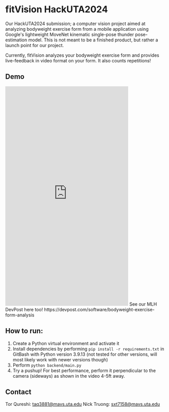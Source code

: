 # fitVision HackUTA2024
Our HackUTA2024 submission; a computer vision project aimed at analyzing bodyweight exercise form from a mobile application using Google's lightweight MoveNet kinematic single-pose thunder pose-estimation model. This is not meant to be a finished product, but rather a launch point for our project. 

Currently, fitVision analyzes your bodyweight exercise form and provides live-feedback in video format on your form. It also counts repetitions! 

## Demo
<iframe width="386" height="687" src="https://www.youtube.com/embed/Bl1vMDGw0V4" title="HackUTA 2024: fitVision Demo" frameborder="0" allow="accelerometer; autoplay; clipboard-write; encrypted-media; gyroscope; picture-in-picture; web-share" referrerpolicy="strict-origin-when-cross-origin" allowfullscreen></iframe>
See our MLH DevPost here too! https://devpost.com/software/bodyweight-exercise-form-analysis

## How to run:
1. Create a Python virtual environment and activate it
2. Install dependencies by performing `pip install -r requirements.txt` in GitBash with Python version 3.9.13 (not tested for other versions, will most likely work with newer versions though)
3. Perform `python backend/main.py`
4. Try a pushup! For best performance, perform it perpendicular to the camera (sideways) as shown in the video 4-5ft away. 


## Contact
Tor Qureshi: taq3881@mavs.uta.edu
Nick Truong: sxt7158@mavs.uta.edu
